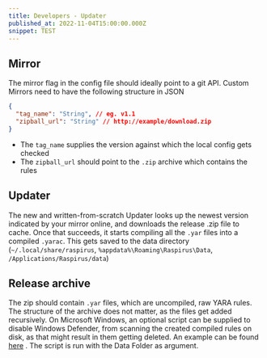```yaml
---
title: Developers - Updater
published_at: 2022-11-04T15:00:00.000Z
snippet: TEST
---
```


## Mirror

The mirror flag in the config file should ideally point to a git API. Custom
Mirrors need to have the following structure in JSON

```json
{
  "tag_name": "String", // eg. v1.1
  "zipball_url": "String" // http://example/download.zip
}
```

- The `tag_name` supplies the version against which the local config gets
  checked
- The `zipball_url` should point to the `.zip` archive which contains the rules

## Updater

The new and written-from-scratch Updater looks up the newest version indicated
by your mirror online, and downloads the release .zip file to cache. Once that
succeeds, it starts compiling all the `.yar` files into a compiled `.yarac`.
This gets saved to the data directory (`~/.local/share/raspirus`,
`%appdata%\Roaming\Raspirus\Data`, `/Applications/Raspirus/data`)

## Release archive

The zip should contain `.yar` files, which are uncompiled, raw YARA rules. The
structure of the archive does not matter, as the files get added recursively. On
Microsoft Windows, an optional script can be supplied to disable Windows
Defender, from scanning the created compiled rules on disk, as that might result
in them getting deleted. An example can be found
[here](https://github.com/Raspirus/yara-rules/blob/main/scripts/windows.ps1) .
The script is run with the Data Folder as argument.
